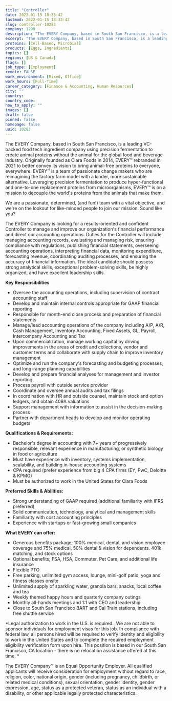 ```yaml
---
title: "Controller"
date: 2022-01-15 18:33:42
lastmod: 2022-01-15 18:33:42
slug: controller-10283
company: 1299
description: "The EVERY Company, based in South San Francisco, is a leading VC-backed food tech ingredient company using precision fermentation to create animal proteins without the animal for the global food and beverage industry. Originally founded as Clara Foods in 2014, EVERY™ rebranded in 2021 to better convey its vision to bring animal-free proteins to everyone, everywhere. EVERY™ is a team of passionate change makers who are reimagining the factory farm model with a kinder, more sustainable alternative."
excerpt: "The EVERY Company, based in South San Francisco, is a leading VC-backed food tech ingredient company using precision fermentation to create animal proteins without the animal for the global food and beverage industry. Originally founded as Clara Foods in 2014, EVERY™ rebranded in 2021 to better convey its vision to bring animal-free proteins to everyone, everywhere. EVERY™ is a team of passionate change makers who are reimagining the factory farm model with a kinder, more sustainable alternative."
proteins: [Cell-Based, Microbial]
products: [Eggs, Ingredients]
topics: []
regions: [US & Canada]
flags: []
job_type: [Employment]
remote: FALSE
work_environment: [Mixed, Office]
work_hours: [Full-Time]
career_category: [Finance & Accounting, Human Resources]
city: ""
country: 
country_code: 
how_to_apply: ""
images: []
draft: false
pinned: false
homepage: false
uuid: 10283
---
```

The EVERY Company, based in South San Francisco, is a leading VC-backed
food tech ingredient company using precision fermentation to create
animal proteins without the animal for the global food and beverage
industry. Originally founded as Clara Foods in 2014, EVERY™ rebranded in
2021 to better convey its vision to bring animal-free proteins to
everyone, everywhere. EVERY™ is a team of passionate change makers who
are reimagining the factory farm model with a kinder, more sustainable
alternative. Leveraging precision fermentation to produce
hyper-functional and one-to-one replacement proteins from
microorganisms, EVERY™ is on a mission to decouple the world's proteins
from the animals that make them.

We are a passionate, determined, (and fun!) team with a vital objective,
and we\'re on the lookout for like-minded people to join our mission.
Sound like you?

The EVERY Company is looking for a results-oriented and confident
Controller to manage and improve our organization\'s financial
performance and direct our accounting operations. Duties for the
Controller will include managing accounting records, evaluating and
managing risk, ensuring compliance with regulations, publishing
financial statements, overseeing accounting operations, interpreting
financial data, monitoring expenditure, forecasting revenue,
coordinating auditing processes, and ensuring the accuracy of financial
information. The ideal candidate should possess strong analytical
skills, exceptional problem-solving skills, be highly organized, and
have excellent leadership skills.

**Key Responsibilities**

-   Oversee the accounting operations, including supervision of contract
    accounting staff
-   Develop and maintain internal controls appropriate for GAAP
    financial reporting
-   Responsible for month-end close process and preparation of financial
    statements
-   Manage/lead accounting operations of the company including A/P, A/R,
    Cash Management, Inventory Accounting, Fixed Assets, GL, Payroll,
    Intercompany Accounting and Tax
-   Upon commercialization, manage working capital by driving
    improvements in the areas of credit and collections, vendor and
    customer terms and collaborate with supply chain to improve
    inventory management
-   Optimize and run the company's forecasting and budgeting processes,
    and long-range planning capabilities
-   Develop and prepare financial analyses for management and investor
    reporting
-   Process payroll with outside service provider
-   Coordinate and oversee annual audits and tax filings
-   In coordination with HR and outside counsel, maintain stock and
    option ledgers, and obtain 409A valuations
-   Support management with information to assist in the decision-making
    process
-   Partner with department heads to develop and monitor operating
    budgets

**Qualifications & Requirements:**

-   Bachelor's degree in accounting with 7+ years of progressively
    responsible, relevant experience in manufacturing, or synthetic
    biology in food or agriculture
-   Must have experience with inventory, systems implementation,
    scalability, and building in-house accounting systems 
-   CPA required (prefer experience from big 4 CPA firms (EY, PwC,
    Deloitte & KPMG) 
-   Must be authorized to work in the United States for Clara Foods

**Preferred Skills & Abilities:**

-   Strong understanding of GAAP required (additional familiarity with
    IFRS preferred)
-   Solid communication, technology, analytical and management skills
-   Familiarity with cost accounting principles
-   Experience with startups or fast-growing small companies

**What EVERY can offer:**

-   Generous benefits package; 100% medical, dental, and vision employee
    coverage and 75% medical, 50% dental & vision for dependents. 401k
    matching, and stock options
-   Optional benefits; FSA, HSA, Commuter, Pet Care, and additional life
    insurance
-   Flexible PTO
-   Free parking, unlimited gym access, lounge, mini-golf patio, yoga
    and fitness classes onsite
-   Unlimited supply of sparkling water, granola bars, snacks, local
    coffee and tea
-   Weekly themed happy hours and quarterly company outings
-   Monthly all-hands meetings and 1:1 with CEO and leadership
-   Close to South San Francisco BART and Cal Train stations, including
    free shuttle service

*Legal authorization to work in the U.S. is required.  We are not able
to sponsor individuals for employment visas for this job. In compliance
with federal law, all persons hired will be required to verify identity
and eligibility to work in the United States and to complete the
required employment eligibility verification form upon hire. This
position is based in our South San Francisco, CA location - there is no
relocation assistance offered at this time. *

The EVERY Company™ is an Equal Opportunity Employer. All qualified
applicants will receive consideration for employment without regard to
race, religion, color, national origin, gender (including pregnancy,
childbirth, or related medical conditions), sexual orientation, gender
identity, gender expression, age, status as a protected veteran, status
as an individual with a disability, or other applicable legally
protected characteristics.
